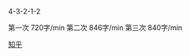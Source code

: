 4-3-2-1-2


第一次
720字/min
第二次
846字/min
第三次
840字/min

[知乎](https://www.zhihu.com/question/26520680/answer/1594054194)

